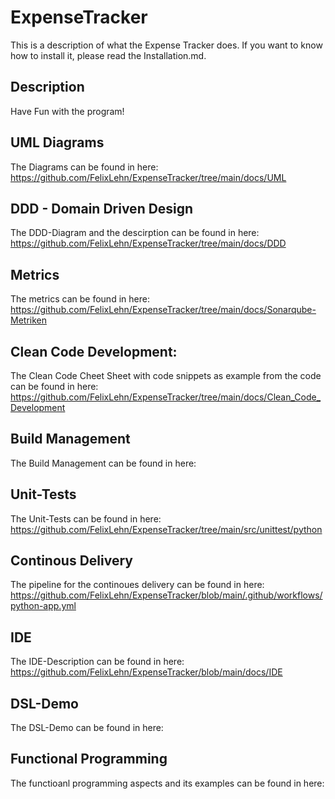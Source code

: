 # ExpenseTracker
This is a description of what the Expense Tracker does. If you want to know how to install it, please read the Installation.md. 

## Description
Have Fun with the program! 

## UML Diagrams
The Diagrams can be found in here: 
https://github.com/FelixLehn/ExpenseTracker/tree/main/docs/UML
## DDD - Domain Driven Design
The DDD-Diagram and the descirption can be found in here: 
https://github.com/FelixLehn/ExpenseTracker/tree/main/docs/DDD

## Metrics
The metrics can be found in here: 
https://github.com/FelixLehn/ExpenseTracker/tree/main/docs/Sonarqube-Metriken

## Clean Code Development:
The Clean Code Cheet Sheet with code snippets as example from the code can be found in here: 
https://github.com/FelixLehn/ExpenseTracker/tree/main/docs/Clean_Code_Development

## Build Management
The Build Management can be found in here:

## Unit-Tests
The Unit-Tests can be found in here: 
https://github.com/FelixLehn/ExpenseTracker/tree/main/src/unittest/python

## Continous Delivery
The pipeline for the continoues delivery can be found in here: 
https://github.com/FelixLehn/ExpenseTracker/blob/main/.github/workflows/python-app.yml

## IDE
The IDE-Description can be found in here:
https://github.com/FelixLehn/ExpenseTracker/blob/main/docs/IDE

## DSL-Demo
The DSL-Demo can be found in here: 

## Functional Programming
The functioanl programming aspects and its examples can be found in here: 

